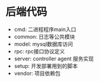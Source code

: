# 后端代码

- cmd: 二进程程序main入口
- common: 日志等公共模块
- model: mysql数据库访问
- rpc: rpc接口协议定义
- server: controller agent 服务实现
- setup: 开发部署用到的脚本
- vendor: 项目依赖包
